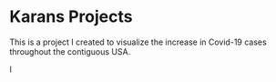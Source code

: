 # Karans Projects

This is a project I created to visualize the increase in Covid-19 cases throughout the contiguous USA. 

I 
